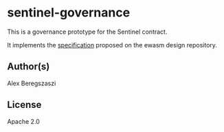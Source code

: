 # sentinel-governance

This is a governance prototype for the Sentinel contract.

It implements the [specification](https://github.com/ewasm/design/pull/144) proposed on the ewasm design repository.

## Author(s)

Alex Beregszaszi

## License

Apache 2.0
